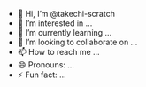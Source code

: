 - 👋 Hi, I’m @takechi-scratch
- 👀 I’m interested in ...
- 🌱 I’m currently learning ...
- 💞️ I’m looking to collaborate on ...
- 📫 How to reach me ...
- 😄 Pronouns: ...
- ⚡ Fun fact: ...

<!---
takechi-scratch/takechi-scratch is a ✨ special ✨ repository because its `README.md` (this file) appears on your GitHub profile.
You can click the Preview link to take a look at your changes.
--->
